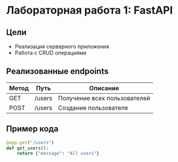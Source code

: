 # Лабораторная работа 1: FastAPI

## Цели
- Реализация серверного приложения
- Работа с CRUD операциями

## Реализованные endpoints
| Метод | Путь | Описание |
|-------|------|----------|
| GET   | /users | Получение всех пользователей |
| POST  | /users | Создание пользователя |

## Пример кода
```python
@app.get("/users")
def get_users():
    return {"message": "All users"}
